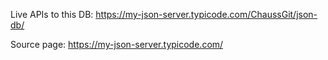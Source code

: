 Live APIs to this DB:
https://my-json-server.typicode.com/ChaussGit/json-db/

Source page:
https://my-json-server.typicode.com/

